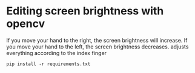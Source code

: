 # Editing screen brightness with opencv
If you move your hand to the right, the screen brightness will increase. If you move your hand to the left, the screen brightness decreases. adjusts everything according to the index finger


```
pip install -r requirements.txt
```

